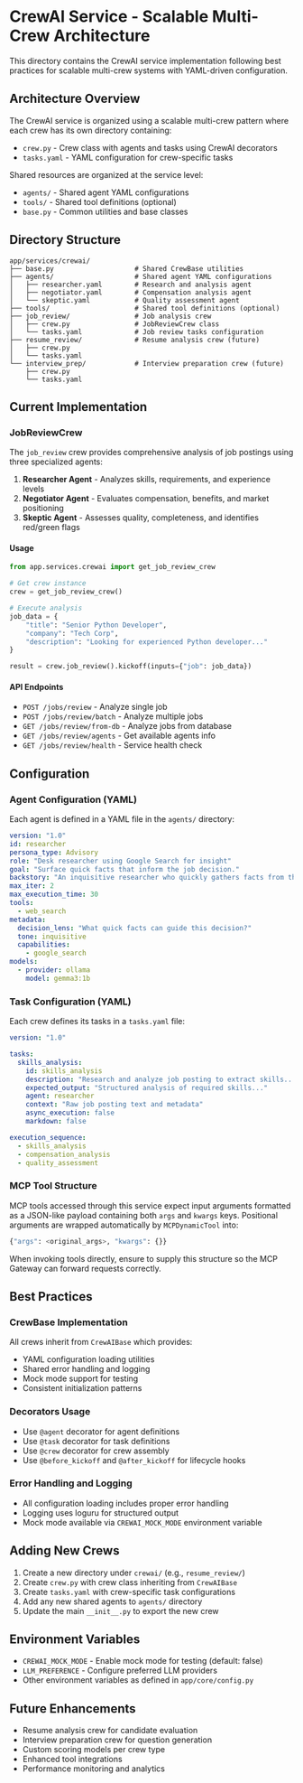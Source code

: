 # CrewAI Service - Scalable Multi-Crew Architecture

This directory contains the CrewAI service implementation following best practices for scalable multi-crew systems with YAML-driven configuration.

## Architecture Overview

The CrewAI service is organized using a scalable multi-crew pattern where each crew has its own directory containing:
- `crew.py` - Crew class with agents and tasks using CrewAI decorators
- `tasks.yaml` - YAML configuration for crew-specific tasks

Shared resources are organized at the service level:
- `agents/` - Shared agent YAML configurations
- `tools/` - Shared tool definitions (optional)
- `base.py` - Common utilities and base classes

## Directory Structure

```
app/services/crewai/
├── base.py                    # Shared CrewBase utilities
├── agents/                    # Shared agent YAML configurations
│   ├── researcher.yaml        # Research and analysis agent
│   ├── negotiator.yaml        # Compensation analysis agent
│   └── skeptic.yaml           # Quality assessment agent
├── tools/                     # Shared tool definitions (optional)
├── job_review/                # Job analysis crew
│   ├── crew.py                # JobReviewCrew class
│   └── tasks.yaml             # Job review tasks configuration
├── resume_review/             # Resume analysis crew (future)
│   ├── crew.py
│   └── tasks.yaml
└── interview_prep/            # Interview preparation crew (future)
    ├── crew.py
    └── tasks.yaml
```

## Current Implementation

### JobReviewCrew

The `job_review` crew provides comprehensive analysis of job postings using three specialized agents:

1. **Researcher Agent** - Analyzes skills, requirements, and experience levels
2. **Negotiator Agent** - Evaluates compensation, benefits, and market positioning  
3. **Skeptic Agent** - Assesses quality, completeness, and identifies red/green flags

#### Usage

```python
from app.services.crewai import get_job_review_crew

# Get crew instance
crew = get_job_review_crew()

# Execute analysis
job_data = {
    "title": "Senior Python Developer",
    "company": "Tech Corp",
    "description": "Looking for experienced Python developer..."
}

result = crew.job_review().kickoff(inputs={"job": job_data})
```

#### API Endpoints

- `POST /jobs/review` - Analyze single job
- `POST /jobs/review/batch` - Analyze multiple jobs
- `GET /jobs/review/from-db` - Analyze jobs from database
- `GET /jobs/review/agents` - Get available agents info
- `GET /jobs/review/health` - Service health check

## Configuration

### Agent Configuration (YAML)

Each agent is defined in a YAML file in the `agents/` directory:

```yaml
version: "1.0"
id: researcher
persona_type: Advisory
role: "Desk researcher using Google Search for insight"
goal: "Surface quick facts that inform the job decision."
backstory: "An inquisitive researcher who quickly gathers facts from the web."
max_iter: 2
max_execution_time: 30
tools:
  - web_search
metadata:
  decision_lens: "What quick facts can guide this decision?"
  tone: inquisitive
  capabilities:
    - google_search
models:
  - provider: ollama
    model: gemma3:1b
```

### Task Configuration (YAML)

Each crew defines its tasks in a `tasks.yaml` file:

```yaml
version: "1.0"

tasks:
  skills_analysis:
    id: skills_analysis
    description: "Research and analyze job posting to extract skills..."
    expected_output: "Structured analysis of required skills..."
    agent: researcher
    context: "Raw job posting text and metadata"
    async_execution: false
    markdown: false

execution_sequence:
  - skills_analysis
  - compensation_analysis
  - quality_assessment
```

### MCP Tool Structure

MCP tools accessed through this service expect input arguments formatted as a
JSON-like payload containing both `args` and `kwargs` keys. Positional
arguments are wrapped automatically by `MCPDynamicTool` into:

```python
{"args": <original_args>, "kwargs": {}}
```

When invoking tools directly, ensure to supply this structure so the MCP
Gateway can forward requests correctly.

## Best Practices

### CrewBase Implementation

All crews inherit from `CrewAIBase` which provides:
- YAML configuration loading utilities
- Shared error handling and logging
- Mock mode support for testing
- Consistent initialization patterns

### Decorators Usage

- Use `@agent` decorator for agent definitions
- Use `@task` decorator for task definitions  
- Use `@crew` decorator for crew assembly
- Use `@before_kickoff` and `@after_kickoff` for lifecycle hooks

### Error Handling and Logging

- All configuration loading includes proper error handling
- Logging uses loguru for structured output
- Mock mode available via `CREWAI_MOCK_MODE` environment variable

## Adding New Crews

1. Create a new directory under `crewai/` (e.g., `resume_review/`)
2. Create `crew.py` with crew class inheriting from `CrewAIBase`
3. Create `tasks.yaml` with crew-specific task configurations
4. Add any new shared agents to `agents/` directory
5. Update the main `__init__.py` to export the new crew

## Environment Variables

- `CREWAI_MOCK_MODE` - Enable mock mode for testing (default: false)
- `LLM_PREFERENCE` - Configure preferred LLM providers
- Other environment variables as defined in `app/core/config.py`

## Future Enhancements

- Resume analysis crew for candidate evaluation
- Interview preparation crew for question generation
- Custom scoring models per crew type
- Enhanced tool integrations
- Performance monitoring and analytics